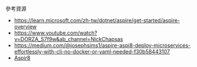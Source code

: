 參考資源
- https://learn.microsoft.com/zh-tw/dotnet/aspire/get-started/aspire-overview
- https://www.youtube.com/watch?v=DORZA_S7f9w&ab_channel=NickChapsas
- https://medium.com/@josephsims1/aspire-aspi8-deploy-microservices-effortlessly-with-cli-no-docker-or-yaml-needed-f30b58443107
- [Aspir8](https://prom3theu5.github.io/aspirational-manifests/getting-started.html)
